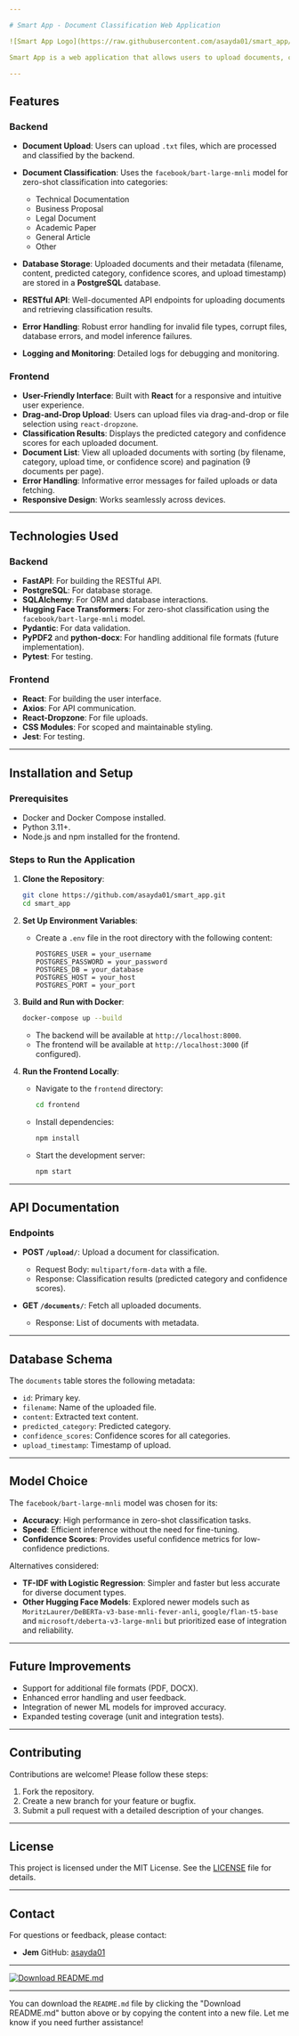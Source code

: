 ```yaml
---

# Smart App - Document Classification Web Application

![Smart App Logo](https://raw.githubusercontent.com/asayda01/smart_app/frontend/public/comp_j_logo.png) <!-- Replace with your logo if available -->

Smart App is a web application that allows users to upload documents, classify them into predefined categories using a pre-trained machine learning model, and view the classification results. The application is built with a **FastAPI backend** and a **React frontend**, leveraging modern tools and libraries for seamless functionality.

---
```


## Features

### Backend
- **Document Upload**: Users can upload `.txt` files, which are processed and classified by the backend.
- **Document Classification**: Uses the `facebook/bart-large-mnli` model for zero-shot classification into categories:
  - Technical Documentation
  - Business Proposal
  - Legal Document
  - Academic Paper
  - General Article
  - Other

- **Database Storage**: Uploaded documents and their metadata (filename, content, predicted category, confidence scores, and upload timestamp) are stored in a **PostgreSQL** database.
- **RESTful API**: Well-documented API endpoints for uploading documents and retrieving classification results.
- **Error Handling**: Robust error handling for invalid file types, corrupt files, database errors, and model inference failures.
- **Logging and Monitoring**: Detailed logs for debugging and monitoring.

### Frontend
- **User-Friendly Interface**: Built with **React** for a responsive and intuitive user experience.
- **Drag-and-Drop Upload**: Users can upload files via drag-and-drop or file selection using `react-dropzone`.
- **Classification Results**: Displays the predicted category and confidence scores for each uploaded document.
- **Document List**: View all uploaded documents with sorting (by filename, category, upload time, or confidence score) and pagination (9 documents per page).
- **Error Handling**: Informative error messages for failed uploads or data fetching.
- **Responsive Design**: Works seamlessly across devices.

---

## Technologies Used

### Backend
- **FastAPI**: For building the RESTful API.
- **PostgreSQL**: For database storage.
- **SQLAlchemy**: For ORM and database interactions.
- **Hugging Face Transformers**: For zero-shot classification using the `facebook/bart-large-mnli` model.
- **Pydantic**: For data validation.
- **PyPDF2** and **python-docx**: For handling additional file formats (future implementation).
- **Pytest**: For testing.

### Frontend
- **React**: For building the user interface.
- **Axios**: For API communication.
- **React-Dropzone**: For file uploads.
- **CSS Modules**: For scoped and maintainable styling.
- **Jest**: For testing.

---

## Installation and Setup

### Prerequisites
- Docker and Docker Compose installed.
- Python 3.11+.
- Node.js and npm installed for the frontend.

### Steps to Run the Application

1. **Clone the Repository**:
   ```bash
   git clone https://github.com/asayda01/smart_app.git
   cd smart_app
   ```

2. **Set Up Environment Variables**:
   - Create a `.env` file in the root directory with the following content:
     ```plaintext
     POSTGRES_USER = your_username
     POSTGRES_PASSWORD = your_password
     POSTGRES_DB = your_database
     POSTGRES_HOST = your_host
     POSTGRES_PORT = your_port
     ```

3. **Build and Run with Docker**:
   ```bash
   docker-compose up --build
   ```
   - The backend will be available at `http://localhost:8000`.
   - The frontend will be available at `http://localhost:3000` (if configured).

4. **Run the Frontend Locally**:
   - Navigate to the `frontend` directory:
     ```bash
     cd frontend
     ```
   - Install dependencies:
     ```bash
     npm install
     ```
   - Start the development server:
     ```bash
     npm start
     ```

---

## API Documentation

### Endpoints
- **POST `/upload/`**: Upload a document for classification.
  - Request Body: `multipart/form-data` with a file.
  - Response: Classification results (predicted category and confidence scores).


- **GET `/documents/`**: Fetch all uploaded documents.
  - Response: List of documents with metadata.

---

## Database Schema

The `documents` table stores the following metadata:
- `id`: Primary key.
- `filename`: Name of the uploaded file.
- `content`: Extracted text content.
- `predicted_category`: Predicted category.
- `confidence_scores`: Confidence scores for all categories.
- `upload_timestamp`: Timestamp of upload.

---

## Model Choice

The `facebook/bart-large-mnli` model was chosen for its:
- **Accuracy**: High performance in zero-shot classification tasks.
- **Speed**: Efficient inference without the need for fine-tuning.
- **Confidence Scores**: Provides useful confidence metrics for low-confidence predictions.

Alternatives considered:
- **TF-IDF with Logistic Regression**: Simpler and faster but less accurate for diverse document types.
- **Other Hugging Face Models**: Explored newer models such as `MoritzLaurer/DeBERTa-v3-base-mnli-fever-anli`,
`google/flan-t5-base` and `microsoft/deberta-v3-large-mnli` but prioritized ease of integration and reliability.

---

## Future Improvements
- Support for additional file formats (PDF, DOCX).
- Enhanced error handling and user feedback.
- Integration of newer ML models for improved accuracy.
- Expanded testing coverage (unit and integration tests).

---

## Contributing

Contributions are welcome! Please follow these steps:
1. Fork the repository.
2. Create a new branch for your feature or bugfix.
3. Submit a pull request with a detailed description of your changes.

---

## License

This project is licensed under the MIT License. See the [LICENSE](LICENSE) file for details.

---

## Contact

For questions or feedback, please contact:
- **Jem**
  GitHub: [asayda01](https://github.com/asayda01)

---

[![Download README.md](https://img.shields.io/badge/Download-README.md-blue)](https://raw.githubusercontent.com/asayda01/smart_app/main/README.md)

---

You can download the `README.md` file by clicking the "Download README.md" button above or by copying the content into a new file. Let me know if you need further assistance!